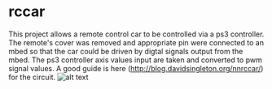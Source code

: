 rccar
=====

This project allows a remote control car to be controlled via a ps3 controller. The remote's cover was removed and appropriate pin were connected to an mbed so that the car could be driven by digtal signals output from the mbed. The ps3 controller axis values input are taken and converted to pwm signal values. A good guide is here (http://blog.davidsingleton.org/nnrccar/) for the circuit.
![alt text](http://i.imgur.com/PmnwTjr.jpg "Workspace screenshot")

